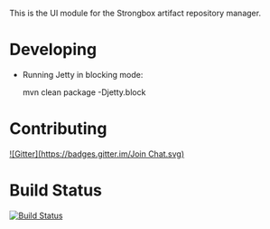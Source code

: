 This is the UI module for the Strongbox artifact repository manager.

# Developing

* Running Jetty in blocking mode:

     mvn clean package -Djetty.block


# Contributing
[![Gitter](https://badges.gitter.im/Join Chat.svg)](https://gitter.im/strongbox/strongbox?utm_source=badge&utm_medium=badge&utm_campaign=pr-badge&utm_content=badge)

# Build Status
[![Build Status](https://dev.carlspring.org/jenkins/buildStatus/icon?job=strongbox/strongbox-web-ui)](https://dev.carlspring.org/jenkins/job/strongbox/strongbox-web-ui)
